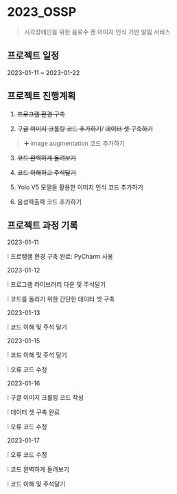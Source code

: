 # 2023_OSSP

> 시각장애인을 위한 음료수 캔 이미지 인식 기반 알림 서비스

## 프로젝트 일정

2023-01-11 ~ 2023-01-22

## 프로젝트 진행계획

1. ~~프로그램 환경 구축~~

2. ~~구글 이미지 크롤링 코드 추가하기~~/ ~~데이터 셋 구축하기~~

> ➕ image augmentation 코드 추가하기

3. ~~코드 완벽하게 돌려보기~~

4. ~~코드 이해하고 주석달기~~

5. Yolo V5 모델을 활용한 이미지 인식 코드 추가하기

6. 음성력출력 코드 추가하기

## 프로젝트 과정 기록

2023-01-11

❕ 프로램램 환경 구축 완료: PyCharm 사용

2023-01-12

❕ 프로그램 라이브러리 다운 및 주석달기

❕ 코드를 돌리기 위한 간단한 데이터 셋 구축

2023-01-13

❕ 코드 이해 및 주석 달기

2023-01-15

❕ 코드 이해 및 주석 달기

❕ 오류 코드 수정

2023-01-16

❕ 구글 이미지 크롤링 코드 작성

❕ 데이터 셋 구축 완료

❕ 오류 코드 수정

2023-01-17

❕ 오류 코드 수정

❕ 코드 완벽하게 돌려보기

❕ 코드 이해 및 주석달기


